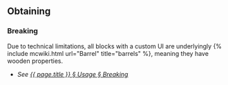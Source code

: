## Obtaining
### Breaking
Due to technical limitations, all blocks with a custom UI are underlyingly {% include mcwiki.html url="Barrel" title="barrels" %}, meaning they have wooden properties.
- *See [{{ page.title }} § Usage § Breaking](#breaking-1)*

